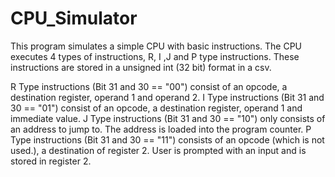 # CPU_Simulator
This program simulates a simple CPU with basic instructions. The CPU executes 4 types of instructions, R, I ,J and P type instructions. These instructions are stored in
a unsigned int (32 bit) format in a csv.

R Type instructions (Bit 31 and 30 == "00") consist of an opcode, a destination register, operand 1 and operand 2.
I Type instructions (Bit 31 and 30 == "01") consist of an opcode, a destination register, operand 1 and immediate value.
J Type instructions (Bit 31 and 30 == "10") only consists of an address to jump to. The address is loaded into the program counter.
P Type instructions (Bit 31 and 30 == "11") consists of an opcode (which is not used.), a destination of register 2. User is prompted with an input and is stored in register 2.

